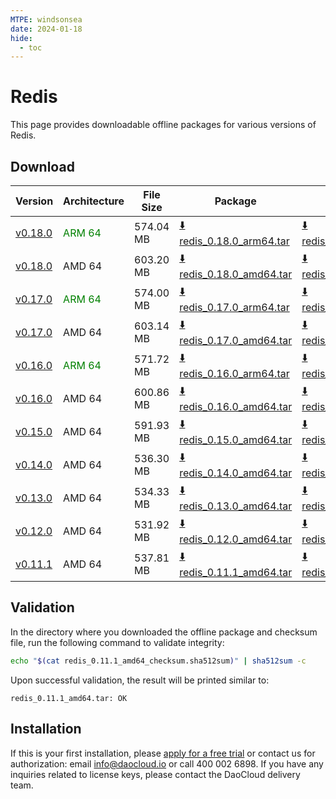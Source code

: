 ```yaml
---
MTPE: windsonsea
date: 2024-01-18
hide:
  - toc
---
```


# Redis

This page provides downloadable offline packages for various versions of Redis.

## Download

| Version | Architecture | File Size | Package   | Checksum File | Updated Date |
| ------ | ------------ | --------- | ---------- | ------------ | ------------ |
| [v0.18.0](../../../middleware/redis/release-notes.md) | <font color=green>ARM 64</font> | 574.04 MB | [:arrow_down: redis_0.18.0_arm64.tar](https://qiniu-download-public.daocloud.io/DaoCloud_Enterprise/mcamel-redis_0.18.0_arm64.tar) | [:arrow_down: redis_0.18.0_arm64_checksum.sha512sum](https://qiniu-download-public.daocloud.io/DaoCloud_Enterprise/mcamel-redis_0.18.0_arm64_checksum.sha512sum) | 2024-06-05 |
| [v0.18.0](../../../middleware/redis/release-notes.md) | AMD 64 | 603.20 MB | [:arrow_down: redis_0.18.0_amd64.tar](https://qiniu-download-public.daocloud.io/DaoCloud_Enterprise/mcamel-redis_0.18.0_amd64.tar) | [:arrow_down: redis_0.18.0_amd64_checksum.sha512sum](https://qiniu-download-public.daocloud.io/DaoCloud_Enterprise/mcamel-redis_0.18.0_amd64_checksum.sha512sum) | 2024-06-05 |
| [v0.17.0](../../../middleware/redis/release-notes.md) | <font color=green>ARM 64</font> | 574.00 MB | [:arrow_down: redis_0.17.0_arm64.tar](https://qiniu-download-public.daocloud.io/DaoCloud_Enterprise/mcamel-redis_0.17.0_arm64.tar) | [:arrow_down: redis_0.17.0_arm64_checksum.sha512sum](https://qiniu-download-public.daocloud.io/DaoCloud_Enterprise/mcamel-redis_0.17.0_arm64_checksum.sha512sum) | 2024-05-08 |
| [v0.17.0](../../../middleware/redis/release-notes.md) | AMD 64 | 603.14 MB | [:arrow_down: redis_0.17.0_amd64.tar](https://qiniu-download-public.daocloud.io/DaoCloud_Enterprise/mcamel-redis_0.17.0_amd64.tar) | [:arrow_down: redis_0.17.0_amd64_checksum.sha512sum](https://qiniu-download-public.daocloud.io/DaoCloud_Enterprise/mcamel-redis_0.17.0_amd64_checksum.sha512sum) | 2024-05-08 |
| [v0.16.0](../../../middleware/redis/release-notes.md) | <font color="green">ARM 64</font> | 571.72 MB | [:arrow_down: redis_0.16.0_arm64.tar](https://qiniu-download-public.daocloud.io/DaoCloud_Enterprise/mcamel-redis_0.16.0_arm64.tar) | [:arrow_down: redis_0.16.0_arm64_checksum.sha512sum](https://qiniu-download-public.daocloud.io/DaoCloud_Enterprise/mcamel-redis_0.16.0_arm64_checksum.sha512sum) | 2024-04-03 |
| [v0.16.0](../../../middleware/redis/release-notes.md) | AMD 64 | 600.86 MB | [:arrow_down: redis_0.16.0_amd64.tar](https://qiniu-download-public.daocloud.io/DaoCloud_Enterprise/mcamel-redis_0.16.0_amd64.tar) | [:arrow_down: redis_0.16.0_amd64_checksum.sha512sum](https://qiniu-download-public.daocloud.io/DaoCloud_Enterprise/mcamel-redis_0.16.0_amd64_checksum.sha512sum) | 2024-04-03 |
| [v0.15.0](../../../middleware/redis/release-notes.md) | AMD 64 | 591.93 MB | [:arrow_down: redis_0.15.0_amd64.tar](https://qiniu-download-public.daocloud.io/DaoCloud_Enterprise/mcamel-redis_0.15.0_amd64.tar) | [:arrow_down: redis_0.15.0_amd64_checksum.sha512sum](https://qiniu-download-public.daocloud.io/DaoCloud_Enterprise/mcamel-redis_0.15.0_amd64_checksum.sha512sum) | 2024-02-01 |
| [v0.14.0](../../../middleware/redis/release-notes.md) | AMD 64 | 536.30 MB | [:arrow_down: redis_0.14.0_amd64.tar](https://qiniu-download-public.daocloud.io/DaoCloud_Enterprise/mcamel-redis_0.14.0_amd64.tar) | [:arrow_down: redis_0.14.0_amd64_checksum.sha512sum](https://qiniu-download-public.daocloud.io/DaoCloud_Enterprise/mcamel-redis_0.14.0_amd64_checksum.sha512sum) | 2024-01-04 |
| [v0.13.0](../../../middleware/redis/release-notes.md) | AMD 64 | 534.33 MB | [:arrow_down: redis_0.13.0_amd64.tar](https://qiniu-download-public.daocloud.io/DaoCloud_Enterprise/mcamel-redis_0.13.0_amd64.tar) | [:arrow_down: redis_0.13.0_amd64_checksum.sha512sum](https://qiniu-download-public.daocloud.io/DaoCloud_Enterprise/mcamel-redis_0.13.0_amd64_checksum.sha512sum) | 2023-12-10 |
| [v0.12.0](../../../middleware/redis/release-notes.md) | AMD 64 | 531.92 MB | [:arrow_down: redis_0.12.0_amd64.tar](https://qiniu-download-public.daocloud.io/DaoCloud_Enterprise/mcamel-redis_0.12.0_amd64.tar) | [:arrow_down: redis_0.12.0_amd64_checksum.sha512sum](https://qiniu-download-public.daocloud.io/DaoCloud_Enterprise/mcamel-redis_0.12.0_amd64_checksum.sha512sum) | 2023-11-08 |
| [v0.11.1](../../../middleware/redis/release-notes.md) | AMD 64 | 537.81 MB | [:arrow_down: redis_0.11.1_amd64.tar](https://qiniu-download-public.daocloud.io/DaoCloud_Enterprise/mcamel-redis_0.11.1_amd64.tar) | [:arrow_down: redis_0.11.1_amd64_checksum.sha512sum](https://qiniu-download-public.daocloud.io/DaoCloud_Enterprise/mcamel-redis_0.11.1_amd64_checksum.sha512sum) | 2023-10-20 |

## Validation

In the directory where you downloaded the offline package and checksum file, run the following command to validate integrity:

```sh
echo "$(cat redis_0.11.1_amd64_checksum.sha512sum)" | sha512sum -c
```

Upon successful validation, the result will be printed similar to:

```none
redis_0.11.1_amd64.tar: OK
```

## Installation

If this is your first installation, please [apply for a free trial](../../../dce/license0.md) or contact us for authorization: email info@daocloud.io or call 400 002 6898.
If you have any inquiries related to license keys, please contact the DaoCloud delivery team.
